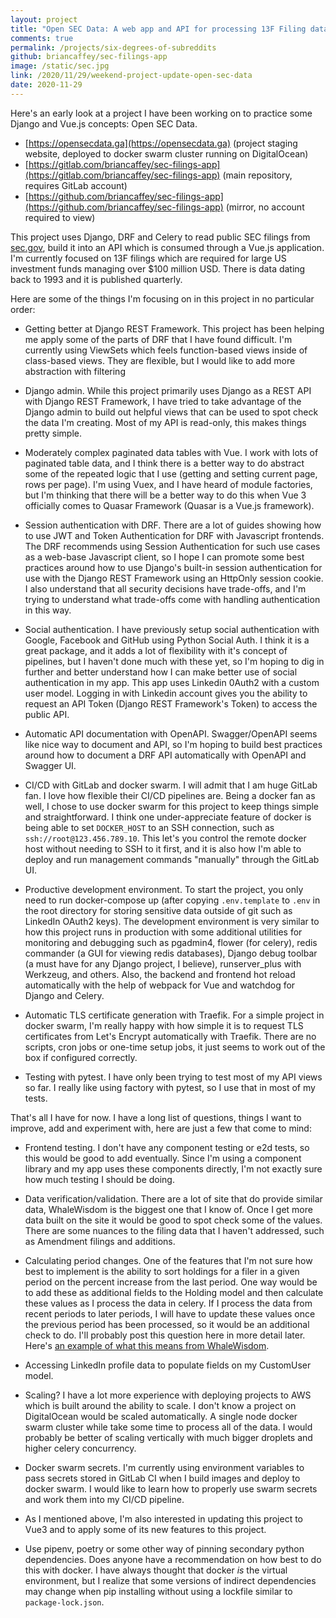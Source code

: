 ```yaml
---
layout: project
title: "Open SEC Data: A web app and API for processing 13F Filing data from SEC.gov"
comments: true
permalink: /projects/six-degrees-of-subreddits
github: briancaffey/sec-filings-app
image: /static/sec.jpg
link: /2020/11/29/weekend-project-update-open-sec-data
date: 2020-11-29
---
```



Here's an early look at a project I have been working on to practice some Django and Vue.js concepts: Open SEC Data.

- [https://opensecdata.ga](https://opensecdata.ga) (project staging website, deployed to docker swarm cluster running on DigitalOcean)
- [https://gitlab.com/briancaffey/sec-filings-app](https://gitlab.com/briancaffey/sec-filings-app) (main repository, requires GitLab account)
- [https://github.com/briancaffey/sec-filings-app](https://github.com/briancaffey/sec-filings-app) (mirror, no account required to view)

This project uses Django, DRF and Celery to read public SEC filings from [sec.gov](https://www.sec.gov/Archives/edgar/full-index/), build it into an API which is consumed through a Vue.js application. I'm currently focused on 13F filings which are required for large US investment funds managing over $100 million USD. There is data dating back to 1993 and it is published quarterly.

Here are some of the things I'm focusing on in this project in no particular order:

- Getting better at Django REST Framework. This project has been helping me apply some of the parts of DRF that I have found difficult. I'm currently using ViewSets which feels function-based views inside of class-based views. They are flexible, but I would like to add more abstraction with filtering

- Django admin. While this project primarily uses Django as a REST API with Django REST Framework, I have tried to take advantage of the Django admin to build out helpful views that can be used to spot check the data I'm creating. Most of my API is read-only, this makes things pretty simple.

- Moderately complex paginated data tables with Vue. I work with lots of paginated table data, and I think there is a better way to do abstract some of the repeated logic that I use (getting and setting current page, rows per page). I'm using Vuex, and I have heard of module factories, but I'm thinking that there will be a better way to do this when Vue 3 officially comes to Quasar Framework (Quasar is a Vue.js framework).

- Session authentication with DRF. There are a lot of guides showing how to use JWT and Token Authentication for DRF with Javascript frontends. The DRF recommends using Session Authentication for such use cases as a web-base Javascript client, so I hope I can promote some best practices around how to use Django's built-in session authentication for use with the Django REST Framework using an HttpOnly session cookie. I also understand that all security decisions have trade-offs, and I'm trying to understand what trade-offs come with handling authentication in this way.

- Social authentication. I have previously setup social authentication with Google, Facebook and GitHub using Python Social Auth. I think it is a great package, and it adds a lot of flexibility with it's concept of pipelines, but I haven't done much with these yet, so I'm hoping to dig in further and better understand how I can make better use of social authentication in my app. This app uses Linkedin 0Auth2 with a custom user model. Logging in with Linkedin account gives you the ability to request an API Token (Django REST Framework's Token) to access the public API.

- Automatic API documentation with OpenAPI. Swagger/OpenAPI seems like nice way to document and API, so I'm hoping to build best practices around how to document a DRF API automatically with OpenAPI and Swagger UI.

- CI/CD with GitLab and docker swarm. I will admit that I am huge GitLab fan. I love how flexible their CI/CD pipelines are. Being a docker fan as well, I chose to use docker swarm for this project to keep things simple and straightforward. I think one under-appreciate feature of docker is being able to set `DOCKER_HOST` to an SSH connection, such as `ssh://root@123.456.789.10`. This let's you control the remote docker host without needing to SSH to it first, and it is also how I'm able to deploy and run management commands "manually" through the GitLab UI.

- Productive development environment. To start the project, you only need to run docker-compose up (after copying `.env.template` to `.env` in the root directory for storing sensitive data outside of git such as LinkedIn OAuth2 keys). The development environment is very similar to how this project runs in production with some additional utilities for monitoring and debugging such as pgadmin4, flower (for celery), redis commander (a GUI for viewing redis databases), Django debug toolbar (a must have for any Django project, I believe), runserver_plus with Werkzeug, and others. Also, the backend and frontend hot reload automatically with the help of webpack for Vue and watchdog for Django and Celery.

- Automatic TLS certificate generation with Traefik. For a simple project in docker swarm, I'm really happy with how simple it is to request TLS certificates from Let's Encrypt automatically with Traefik. There are no scripts, cron jobs or one-time setup jobs, it just seems to work out of the box if configured correctly.

- Testing with pytest. I have only been trying to test most of my API views so far. I really like using factory with pytest, so I use that in most of my tests.

That's all I have for now. I have a long list of questions, things I want to improve, add and experiment with, here are just a few that come to mind:

- Frontend testing. I don't have any component testing or e2d tests, so this would be good to add eventually. Since I'm using a component library and my app uses these components directly, I'm not exactly sure how much testing I should be doing.

- Data verification/validation. There are a lot of site that do provide similar data, WhaleWisdom is the biggest one that I know of. Once I get more data built on the site it would be good to spot check some of the values. There are some nuances to the filing data that I haven't addressed, such as Amendment filings and additions.

- Calculating period changes. One of the features that I'm not sure how best to implement is the ability to sort holdings for a filer in a given period on the percent increase from the last period. One way would be to add these as additional fields to the Holding model and then calculate these values as I process the data in celery. If I process the data from recent periods to later periods, I will have to update these values once the previous period has been processed, so it would be an additional check to do. I'll probably post this question here in more detail later. Here's [an example of what this means from WhaleWisdom](https://whalewisdom.com/filer/ubs-ag#tabholdings_tab_link).

- Accessing LinkedIn profile data to populate fields on my CustomUser model.

- Scaling? I have a lot more experience with deploying projects to AWS which is built around the ability to scale. I don't know a project on DigitalOcean would be scaled automatically. A single node docker swarm cluster while take some time to process all of the data. I would probably be better of scaling vertically with much bigger droplets and higher celery concurrency.

- Docker swarm secrets. I'm currently using environment variables to pass secrets stored in GitLab CI when I build images and deploy to docker swarm. I would like to learn how to properly use swarm secrets and work them into my CI/CD pipeline.

- As I mentioned above, I'm also interested in updating this project to Vue3 and to apply some of its new features to this project.

- Use pipenv, poetry or some other way of pinning secondary python dependencies. Does anyone have a recommendation on how best to do this with docker. I have always thought that docker *is* the virtual environment, but I realize that some versions of indirect dependencies may change when pip installing without using a lockfile similar to `package-lock.json`.